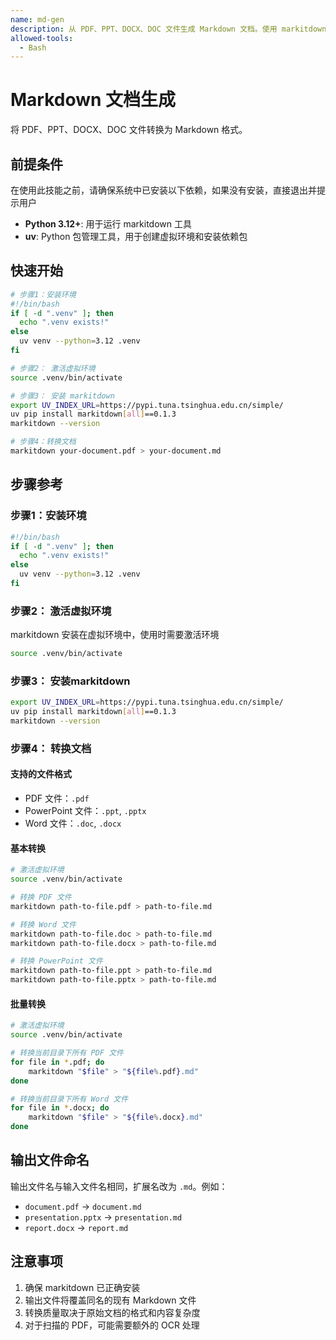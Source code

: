 ```yaml
---
name: md-gen
description: 从 PDF、PPT、DOCX、DOC 文件生成 Markdown 文档。使用 markitdown 工具将各种文档格式转换为 Markdown。在需要将 PDF、PowerPoint、Word 文档转换为 Markdown 格式时使用。
allowed-tools:
  - Bash
---
```

# Markdown 文档生成

将 PDF、PPT、DOCX、DOC 文件转换为 Markdown 格式。

## 前提条件

在使用此技能之前，请确保系统中已安装以下依赖，如果没有安装，直接退出并提示用户

- **Python 3.12+**: 用于运行 markitdown 工具
- **uv**: Python 包管理工具，用于创建虚拟环境和安装依赖包


## 快速开始

```bash
# 步骤1：安装环境
#!/bin/bash
if [ -d ".venv" ]; then
  echo ".venv exists!"
else
  uv venv --python=3.12 .venv
fi

# 步骤2： 激活虚拟环境
source .venv/bin/activate

# 步骤3： 安装 markitdown
export UV_INDEX_URL=https://pypi.tuna.tsinghua.edu.cn/simple/
uv pip install markitdown[all]==0.1.3
markitdown --version

# 步骤4：转换文档
markitdown your-document.pdf > your-document.md
```

## 步骤参考

### 步骤1：安装环境

```bash
#!/bin/bash
if [ -d ".venv" ]; then
  echo ".venv exists!"
else
  uv venv --python=3.12 .venv
fi
```

### 步骤2： 激活虚拟环境

markitdown 安装在虚拟环境中，使用时需要激活环境

```bash
source .venv/bin/activate
```

### 步骤3： 安装markitdown

```bash
export UV_INDEX_URL=https://pypi.tuna.tsinghua.edu.cn/simple/
uv pip install markitdown[all]==0.1.3
markitdown --version
```


### 步骤4： 转换文档

#### 支持的文件格式

- PDF 文件：`.pdf`
- PowerPoint 文件：`.ppt`, `.pptx`
- Word 文件：`.doc`, `.docx`

#### 基本转换

```bash
# 激活虚拟环境
source .venv/bin/activate

# 转换 PDF 文件
markitdown path-to-file.pdf > path-to-file.md

# 转换 Word 文件
markitdown path-to-file.doc > path-to-file.md
markitdown path-to-file.docx > path-to-file.md

# 转换 PowerPoint 文件
markitdown path-to-file.ppt > path-to-file.md
markitdown path-to-file.pptx > path-to-file.md
```

#### 批量转换

```bash
# 激活虚拟环境
source .venv/bin/activate

# 转换当前目录下所有 PDF 文件
for file in *.pdf; do
    markitdown "$file" > "${file%.pdf}.md"
done

# 转换当前目录下所有 Word 文件
for file in *.docx; do
    markitdown "$file" > "${file%.docx}.md"
done
```

## 输出文件命名

输出文件名与输入文件名相同，扩展名改为 `.md`。例如：

- `document.pdf` → `document.md`
- `presentation.pptx` → `presentation.md`
- `report.docx` → `report.md`

## 注意事项

1. 确保 markitdown 已正确安装
2. 输出文件将覆盖同名的现有 Markdown 文件
3. 转换质量取决于原始文档的格式和内容复杂度
4. 对于扫描的 PDF，可能需要额外的 OCR 处理
